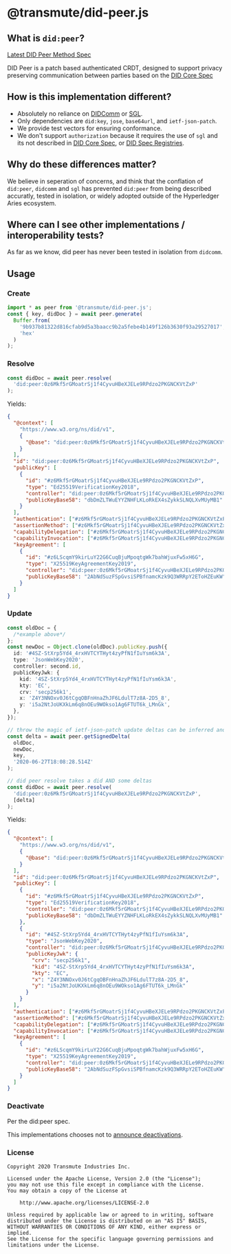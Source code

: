 # @transmute/did-peer.js

## What is `did:peer`?

[Latest DID Peer Method Spec](https://dhh1128.github.io/peer-did-method-spec/index.html)

DID Peer is a patch based authenticated CRDT, designed to support privacy preserving communication between parties based on the [DID Core Spec](https://www.w3.org/TR/did-core/)

## How is this implementation different?

- Absolutely no reliance on [DIDComm](https://github.com/decentralized-identity/didcomm-messaging) or [SGL](https://github.com/evernym/sgl).
- Only dependencies are `did:key`, `jose`, `base64url`, and `ietf-json-patch`.
- We provide test vectors for ensuring conformance.
- We don't support `authorization` because it requires the use of `sgl` and its not described in [DID Core Spec](https://www.w3.org/TR/did-core/), or [DID Spec Registries](https://www.w3.org/TR/did-spec-registries/).

## Why do these differences matter?

We believe in seperation of concerns, and think that the conflation of `did:peer`, `didcomm` and `sgl` has prevented `did:peer` from being described accuratly, tested in isolation, or widely adopted outside of the Hyperledger Aries ecosystem.

## Where can I see other implementations / interoperability tests?

As far as we know, did peer has never been tested in isolation from `didcomm`.

## Usage

### Create

```ts
import * as peer from '@transmute/did-peer.js';
const { key, didDoc } = await peer.generate(
  Buffer.from(
    '9b937b81322d816cfab9d5a3baacc9b2a5febe4b149f126b3630f93a29527017',
    'hex'
  )
);
```

### Resolve

```ts
const didDoc = await peer.resolve(
  'did:peer:0z6Mkf5rGMoatrSj1f4CyvuHBeXJELe9RPdzo2PKGNCKVtZxP'
);
```

Yields:

```json
{
  "@context": [
    "https://www.w3.org/ns/did/v1",
    {
      "@base": "did:peer:0z6Mkf5rGMoatrSj1f4CyvuHBeXJELe9RPdzo2PKGNCKVtZxP"
    }
  ],
  "id": "did:peer:0z6Mkf5rGMoatrSj1f4CyvuHBeXJELe9RPdzo2PKGNCKVtZxP",
  "publicKey": [
    {
      "id": "#z6Mkf5rGMoatrSj1f4CyvuHBeXJELe9RPdzo2PKGNCKVtZxP",
      "type": "Ed25519VerificationKey2018",
      "controller": "did:peer:0z6Mkf5rGMoatrSj1f4CyvuHBeXJELe9RPdzo2PKGNCKVtZxP",
      "publicKeyBase58": "dbDmZLTWuEYYZNHFLKLoRkEX4sZykkSLNQLXvMUyMB1"
    }
  ],
  "authentication": ["#z6Mkf5rGMoatrSj1f4CyvuHBeXJELe9RPdzo2PKGNCKVtZxP"],
  "assertionMethod": ["#z6Mkf5rGMoatrSj1f4CyvuHBeXJELe9RPdzo2PKGNCKVtZxP"],
  "capabilityDelegation": ["#z6Mkf5rGMoatrSj1f4CyvuHBeXJELe9RPdzo2PKGNCKVtZxP"],
  "capabilityInvocation": ["#z6Mkf5rGMoatrSj1f4CyvuHBeXJELe9RPdzo2PKGNCKVtZxP"],
  "keyAgreement": [
    {
      "id": "#z6LScqmY9kirLuY22G6CuqBjuMpoqtgWk7bahWjuxFw5xH6G",
      "type": "X25519KeyAgreementKey2019",
      "controller": "did:peer:0z6Mkf5rGMoatrSj1f4CyvuHBeXJELe9RPdzo2PKGNCKVtZxP",
      "publicKeyBase58": "2AbNdSuzFSpGvsiSPBfnamcKzk9Q3WRRpY2EToHZEuKW"
    }
  ]
}
```

### Update

```ts
const oldDoc = {
  /*example above*/
};
const newDoc = Object.clone(oldDoc).publicKey.push({
  id: '#4SZ-StXrp5Yd4_4rxHVTCYTHyt4zyPfN1fIuYsm6k3A',
  type: 'JsonWebKey2020',
  controller: second.id,
  publicKeyJwk: {
    kid: '4SZ-StXrp5Yd4_4rxHVTCYTHyt4zyPfN1fIuYsm6k3A',
    kty: 'EC',
    crv: 'secp256k1',
    x: 'Z4Y3NNOxv0J6tCgqOBFnHnaZhJF6LdulT7z8A-2D5_8',
    y: 'i5a2NtJoUKXkLm6q8nOEu9WOkso1Ag6FTUT6k_LMnGk',
  },
});

// throw the magic of ietf-json-patch update deltas can be inferred and signed!
const delta = await peer.getSignedDelta(
  oldDoc,
  newDoc,
  key,
  '2020-06-27T18:08:28.514Z'
);

// did peer resolve takes a did AND some deltas
const didDoc = await peer.resolve(
  'did:peer:0z6Mkf5rGMoatrSj1f4CyvuHBeXJELe9RPdzo2PKGNCKVtZxP',
  [delta]
);
```

Yields:

```json
{
  "@context": [
    "https://www.w3.org/ns/did/v1",
    {
      "@base": "did:peer:0z6Mkf5rGMoatrSj1f4CyvuHBeXJELe9RPdzo2PKGNCKVtZxP"
    }
  ],
  "id": "did:peer:0z6Mkf5rGMoatrSj1f4CyvuHBeXJELe9RPdzo2PKGNCKVtZxP",
  "publicKey": [
    {
      "id": "#z6Mkf5rGMoatrSj1f4CyvuHBeXJELe9RPdzo2PKGNCKVtZxP",
      "type": "Ed25519VerificationKey2018",
      "controller": "did:peer:0z6Mkf5rGMoatrSj1f4CyvuHBeXJELe9RPdzo2PKGNCKVtZxP",
      "publicKeyBase58": "dbDmZLTWuEYYZNHFLKLoRkEX4sZykkSLNQLXvMUyMB1"
    },
    {
      "id": "#4SZ-StXrp5Yd4_4rxHVTCYTHyt4zyPfN1fIuYsm6k3A",
      "type": "JsonWebKey2020",
      "controller": "did:peer:0z6Mkf5rGMoatrSj1f4CyvuHBeXJELe9RPdzo2PKGNCKVtZxP",
      "publicKeyJwk": {
        "crv": "secp256k1",
        "kid": "4SZ-StXrp5Yd4_4rxHVTCYTHyt4zyPfN1fIuYsm6k3A",
        "kty": "EC",
        "x": "Z4Y3NNOxv0J6tCgqOBFnHnaZhJF6LdulT7z8A-2D5_8",
        "y": "i5a2NtJoUKXkLm6q8nOEu9WOkso1Ag6FTUT6k_LMnGk"
      }
    }
  ],
  "authentication": ["#z6Mkf5rGMoatrSj1f4CyvuHBeXJELe9RPdzo2PKGNCKVtZxP"],
  "assertionMethod": ["#z6Mkf5rGMoatrSj1f4CyvuHBeXJELe9RPdzo2PKGNCKVtZxP"],
  "capabilityDelegation": ["#z6Mkf5rGMoatrSj1f4CyvuHBeXJELe9RPdzo2PKGNCKVtZxP"],
  "capabilityInvocation": ["#z6Mkf5rGMoatrSj1f4CyvuHBeXJELe9RPdzo2PKGNCKVtZxP"],
  "keyAgreement": [
    {
      "id": "#z6LScqmY9kirLuY22G6CuqBjuMpoqtgWk7bahWjuxFw5xH6G",
      "type": "X25519KeyAgreementKey2019",
      "controller": "did:peer:0z6Mkf5rGMoatrSj1f4CyvuHBeXJELe9RPdzo2PKGNCKVtZxP",
      "publicKeyBase58": "2AbNdSuzFSpGvsiSPBfnamcKzk9Q3WRRpY2EToHZEuKW"
    }
  ]
}
```

### Deactivate

Per the did:peer spec.

This implementations chooses not to [announce deactivations](https://dhh1128.github.io/peer-did-method-spec/index.html#deactivate).


### License

```
Copyright 2020 Transmute Industries Inc.

Licensed under the Apache License, Version 2.0 (the "License");
you may not use this file except in compliance with the License.
You may obtain a copy of the License at

    http://www.apache.org/licenses/LICENSE-2.0

Unless required by applicable law or agreed to in writing, software
distributed under the License is distributed on an "AS IS" BASIS,
WITHOUT WARRANTIES OR CONDITIONS OF ANY KIND, either express or implied.
See the License for the specific language governing permissions and
limitations under the License.
```